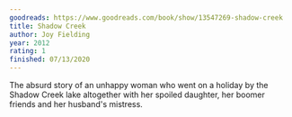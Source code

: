 ```yaml
---
goodreads: https://www.goodreads.com/book/show/13547269-shadow-creek
title: Shadow Creek
author: Joy Fielding
year: 2012
rating: 1
finished: 07/13/2020
---
```


The absurd story of an unhappy woman who went on a holiday by the
Shadow Creek lake altogether with her spoiled daughter, her boomer
friends and her husband's mistress.
